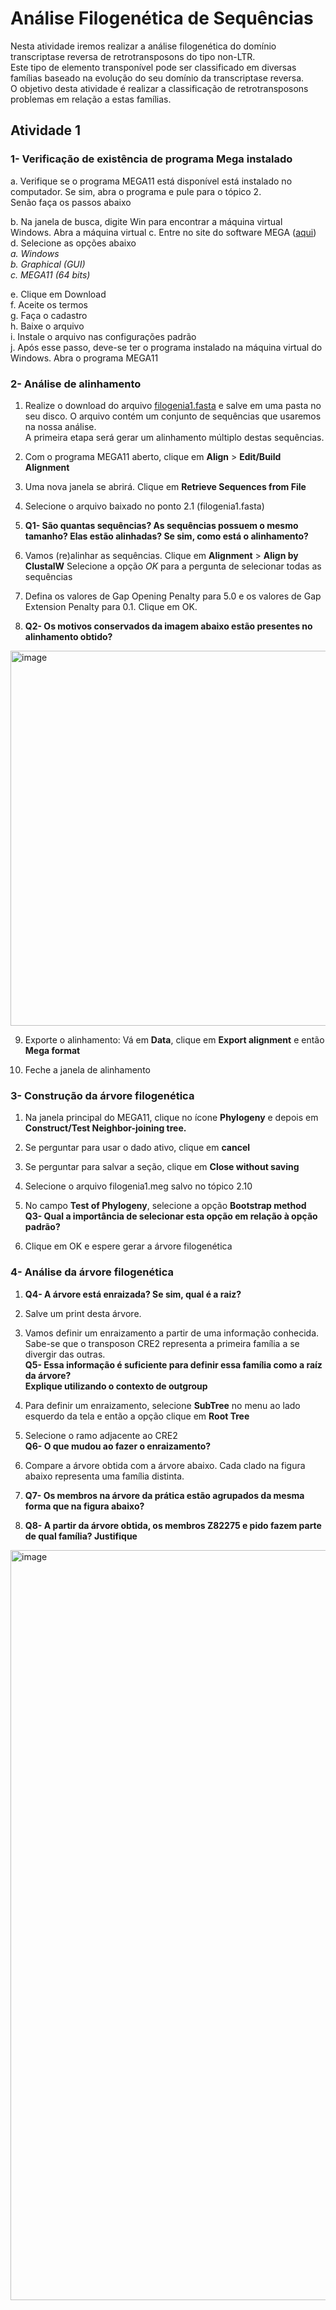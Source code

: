 # Análise Filogenética de Sequências
Nesta atividade iremos realizar a análise filogenética do domínio transcriptase reversa de retrotransposons do tipo non-LTR.   
Este tipo de elemento transponível pode ser classificado em diversas famílias baseado na evolução do seu domínio da transcriptase reversa.  
O objetivo desta atividade é realizar a classificação de retrotransposons problemas em relação a estas famílias.  

## Atividade 1  
### 1- Verificação de existência de programa Mega instalado
a. Verifique se o programa MEGA11 está disponível está instalado no computador. Se sim, abra o programa e pule para o tópico 2.   
    Senão faça os passos abaixo  
      
b. Na janela de busca, digite Win para encontrar a máquina virtual Windows. Abra a máquina virtual
c. Entre no site do software MEGA ([aqui](https://www.megasoftware.net/))
d. Selecione as opções abaixo  
   *a. Windows*  
   *b. Graphical (GUI)*  
   *c. MEGA11 (64 bits)*  
     
e. Clique em Download  
f. Aceite os termos  
g. Faça o cadastro  
h. Baixe o arquivo  
i. Instale o arquivo nas configurações padrão  
j. Após esse passo, deve-se ter o programa instalado na máquina virtual do Windows. Abra o programa MEGA11  

### 2- Análise de alinhamento
1. Realize o download do arquivo [filogenia1.fasta](https://github.com/grsart/BiomolComp/blob/main/Pratica6/filogenia1.fasta) e salve em uma pasta no seu disco.
      O arquivo contém um conjunto de sequências que usaremos na nossa análise.  
      A primeira etapa será gerar um alinhamento múltiplo destas sequências.

2. Com o programa MEGA11 aberto, clique em **Align** > **Edit/Build Alignment**  
  
3. Uma nova janela se abrirá. Clique em **Retrieve Sequences from File**
  
4. Selecione o arquivo baixado no ponto 2.1 (filogenia1.fasta)
  
5. **Q1- São quantas sequências? As sequências possuem o mesmo tamanho? Elas estão alinhadas? Se sim, como está o alinhamento?**
  
6. Vamos (re)alinhar as sequências. Clique em **Alignment** > **Align by ClustalW**
   Selecione a opção *OK* para a pergunta de selecionar todas as sequências
  
7. Defina os valores de Gap Opening Penalty para 5.0 e os valores de Gap Extension Penalty para 0.1. Clique em OK.
  
8. **Q2- Os motivos conservados da imagem abaixo estão presentes no alinhamento obtido?**
  
  <img width="800" height="600" alt="image" src="https://github.com/user-attachments/assets/7b45e116-51c7-4695-9509-816c4ecd9929" />

  
9. Exporte o alinhamento: Vá em **Data**, clique em **Export alignment** e então **Mega format**
  
10. Feche a janela de alinhamento
  
### 3- Construção da árvore filogenética
1. Na janela principal do MEGA11, clique no ícone **Phylogeny** e depois em **Construct/Test Neighbor-joining tree.**
  
2. Se perguntar para usar o dado ativo, clique em **cancel**
  
3. Se perguntar para salvar a seção, clique em **Close without saving**
  
4. Selecione o arquivo filogenia1.meg salvo no tópico 2.10
  
5. No campo **Test of Phylogeny**, selecione a opção **Bootstrap method**  
    **Q3- Qual a importância de selecionar esta opção em relação à opção padrão?**
  
6. Clique em OK e espere gerar a árvore filogenética

  
### 4- Análise da árvore filogenética
  
1. **Q4- A árvore está enraizada? Se sim, qual é a raiz?**
  
2. Salve um print desta árvore.
  
3. Vamos definir um enraizamento a partir de uma informação conhecida.
       Sabe-se que o transposon CRE2 representa a primeira família a se divergir das outras.  
   **Q5- Essa informação é suficiente para definir essa família como a raíz da árvore?  
         Explique utilizando o contexto de outgroup**  
  
4. Para definir um enraizamento, selecione **SubTree** no menu ao lado esquerdo da tela e então a opção clique em **Root Tree**
  
5. Selecione o ramo adjacente ao CRE2  
   **Q6- O que mudou ao fazer o enraizamento?**
  
6. Compare a árvore obtida com a árvore abaixo. Cada clado na figura abaixo representa uma família distinta.
  
7. **Q7- Os membros na árvore da prática estão agrupados da mesma forma que na figura abaixo?**
  
8. **Q8- A partir da árvore obtida, os membros Z82275 e pido fazem parte de qual família? Justifique**

<img width="900" height="1200" alt="image" src="https://github.com/user-attachments/assets/725c6933-9a62-4def-9b12-8ca432e5e5a7" />

